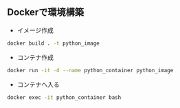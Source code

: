 ## Dockerで環境構築
- イメージ作成
```bash
docker build . -t python_image
```
- コンテナ作成
```bash
docker run -it -d --name python_container python_image
```
- コンテナへ入る
```bash
docker exec -it python_container bash
```
